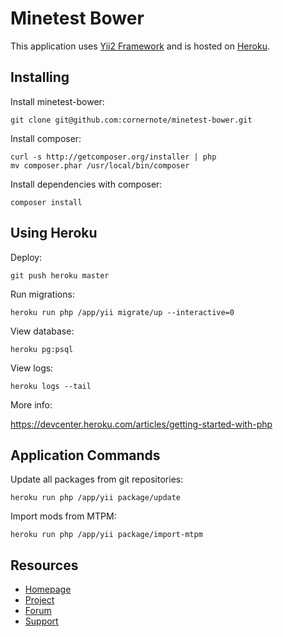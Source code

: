 # Minetest Bower

This application uses [Yii2 Framework](http://www.yiiframework.com/) and is hosted on [Heroku](https://heroku.com/).


## Installing

Install minetest-bower:

```
git clone git@github.com:cornernote/minetest-bower.git
```

Install composer:

```
curl -s http://getcomposer.org/installer | php
mv composer.phar /usr/local/bin/composer
```

Install dependencies with composer:

```
composer install
```

## Using Heroku

Deploy:

```
git push heroku master
```

Run migrations:

```
heroku run php /app/yii migrate/up --interactive=0
```

View database:

```
heroku pg:psql
```

View logs:

```
heroku logs --tail
```

More info:

https://devcenter.heroku.com/articles/getting-started-with-php


## Application Commands

Update all packages from git repositories:

```
heroku run php /app/yii package/update
```

Import mods from MTPM:

```
heroku run php /app/yii package/import-mtpm
```



## Resources

* [Homepage](https://minetest-bower.herokuapp.com/)
* [Project](https://github.com/cornernote/minetest-bower)
* [Forum](https://forum.minetest.net/viewtopic.php?t=13012)
* [Support](https://github.com/cornernote/minetest-bower/issues)
